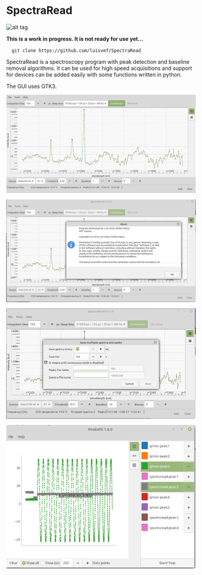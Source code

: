 # SpectraRead
![alt tag](https://img.shields.io/badge/build-fail-brightred.svg)

**This is a work in progress. It is not ready for use yet...**

      git clone https://github.com/luisvmf/SpectraRead

SpectraRead is a spectroscopy program with peak detection and baseline removal algorithms. It can be used for high speed acquisitions and support for devices can be added easily with some functions written in python.

The GUI uses GTK3.

![alt tag](https://raw.githubusercontent.com/luisvmf/SpectraRead/master/Screenshots/Screenshot%20from%202019-01-09%2016-08-54.png)

![alt tag](https://raw.githubusercontent.com/luisvmf/SpectraRead/master/Screenshots/Screenshot%20from%202019-01-09%2016-09-29.png)

![alt tag](https://raw.githubusercontent.com/luisvmf/SpectraRead/master/Screenshots/Screenshot%20from%202019-01-09%2016-09-47.png)

![alt tag](https://raw.githubusercontent.com/luisvmf/SpectraRead/master/Screenshots/Screenshot%20from%202019-01-09%2016-10-43.png)


